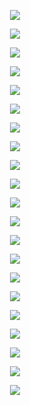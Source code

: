 <p align="center"> <img src= 'all_figs/Preds(DLGN-SF, Run=1,Epoch = 0000,step=00,loss = 0.48).png' /> </p>
<p align="center"> <img src= 'all_figs/Preds(DLGN-SF, Run=1,Epoch = 0001,step=04,loss = 0.448).png' /> </p>
<p align="center"> <img src= 'all_figs/Preds(DLGN-SF, Run=1,Epoch = 0001,step=08,loss = 0.418).png' /> </p>
<p align="center"> <img src= 'all_figs/Preds(DLGN-SF, Run=1,Epoch = 0001,step=12,loss = 0.375).png' /> </p>
<p align="center"> <img src= 'all_figs/Preds(DLGN-SF, Run=1,Epoch = 0001,step=16,loss = 0.331).png' /> </p>
<p align="center"> <img src= 'all_figs/Preds(DLGN-SF, Run=1,Epoch = 0002,step=04,loss = 0.305).png' /> </p>
<p align="center"> <img src= 'all_figs/Preds(DLGN-SF, Run=1,Epoch = 0002,step=08,loss = 0.272).png' /> </p>
<p align="center"> <img src= 'all_figs/Preds(DLGN-SF, Run=1,Epoch = 0002,step=12,loss = 0.27).png' /> </p>
<p align="center"> <img src= 'all_figs/Preds(DLGN-SF, Run=1,Epoch = 0002,step=16,loss = 0.267).png' /> </p>
<p align="center"> <img src= 'all_figs/Preds(DLGN-SF, Run=1,Epoch = 0003,step=16,loss = 0.257).png' /> </p>
<p align="center"> <img src= 'all_figs/Preds(DLGN-SF, Run=1,Epoch = 0004,step=16,loss = 0.255).png' /> </p>
<p align="center"> <img src= 'all_figs/Preds(DLGN-SF, Run=1,Epoch = 0005,step=16,loss = 0.252).png' /> </p>
<p align="center"> <img src= 'all_figs/Preds(DLGN-SF, Run=1,Epoch = 0006,step=16,loss = 0.249).png' /> </p>
<p align="center"> <img src= 'all_figs/Preds(DLGN-SF, Run=1,Epoch = 0007,step=16,loss = 0.248).png' /> </p>
<p align="center"> <img src= 'all_figs/Preds(DLGN-SF, Run=1,Epoch = 0008,step=16,loss = 0.247).png' /> </p>
<p align="center"> <img src= 'all_figs/Preds(DLGN-SF, Run=1,Epoch = 0009,step=16,loss = 0.246).png' /> </p>
<p align="center"> <img src= 'all_figs/Preds(DLGN-SF, Run=1,Epoch = 0010,step=16,loss = 0.245).png' /> </p>
<p align="center"> <img src= 'all_figs/Preds(DLGN-SF, Run=1,Epoch = 0020,step=16,loss = 0.233).png' /> </p>
<p align="center"> <img src= 'all_figs/Preds(DLGN-SF, Run=1,Epoch = 0030,step=16,loss = 0.192).png' /> </p>
<p align="center"> <img src= 'all_figs/Preds(DLGN-SF, Run=1,Epoch = 0040,step=16,loss = 0.126).png' /> </p>
<p align="center"> <img src= 'all_figs/Preds(DLGN-SF, Run=1,Epoch = 0050,step=16,loss = 0.025).png' /> </p>
